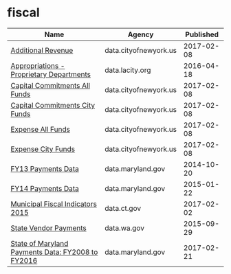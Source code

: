 # fiscal

Name | Agency | Published
---- | ---- | ---------
[Additional Revenue](../socrata/hii3-dcun.md) | data.cityofnewyork.us | 2017-02-08
[Appropriations - Proprietary Departments](../socrata/jauz-q9v3.md) | data.lacity.org | 2016-04-18
[Capital Commitments All Funds](../socrata/8fnh-fcum.md) | data.cityofnewyork.us | 2017-02-08
[Capital Commitments City Funds](../socrata/4vf7-wwbk.md) | data.cityofnewyork.us | 2017-02-08
[Expense All Funds](../socrata/am45-6syq.md) | data.cityofnewyork.us | 2017-02-08
[Expense City Funds](../socrata/kzk6-y58k.md) | data.cityofnewyork.us | 2017-02-08
[FY13 Payments Data](../socrata/v46w-kaxh.md) | data.maryland.gov | 2014-10-20
[FY14 Payments Data](../socrata/8xda-39tn.md) | data.maryland.gov | 2015-01-22
[Municipal Fiscal Indicators 2015](../socrata/8pz3-js3d.md) | data.ct.gov | 2017-02-02
[State Vendor Payments](../socrata/sufm-u7rz.md) | data.wa.gov | 2015-09-29
[State of Maryland Payments Data: FY2008 to FY2016](../socrata/gja3-vy5r.md) | data.maryland.gov | 2017-02-21

